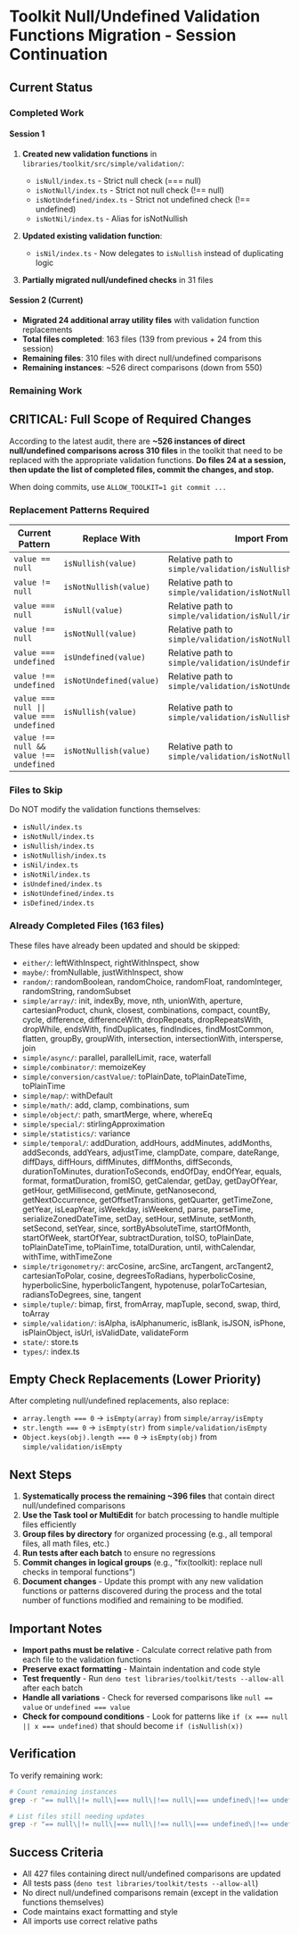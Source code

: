 # Toolkit Null/Undefined Validation Functions Migration - Session Continuation

## Current Status

### Completed Work

#### Session 1
1. **Created new validation functions** in `libraries/toolkit/src/simple/validation/`:
   - `isNull/index.ts` - Strict null check (=== null)
   - `isNotNull/index.ts` - Strict not null check (!== null)
   - `isNotUndefined/index.ts` - Strict not undefined check (!== undefined)
   - `isNotNil/index.ts` - Alias for isNotNullish

2. **Updated existing validation function**:
   - `isNil/index.ts` - Now delegates to `isNullish` instead of duplicating logic

3. **Partially migrated null/undefined checks** in 31 files

#### Session 2 (Current)
- **Migrated 24 additional array utility files** with validation function replacements
- **Total files completed**: 163 files (139 from previous + 24 from this session)
- **Remaining files**: 310 files with direct null/undefined comparisons
- **Remaining instances**: ~526 direct comparisons (down from 550)

### Remaining Work

## CRITICAL: Full Scope of Required Changes

According to the latest audit, there are **~526 instances of direct null/undefined comparisons across 310 files** in the toolkit that need to be replaced with the appropriate validation functions. **Do files 24 at a session, then update the list of completed files, commit the changes, and stop.**

When doing commits, use `ALLOW_TOOLKIT=1 git commit ...`

### Replacement Patterns Required

| Current Pattern | Replace With | Import From |
|----------------|--------------|-------------|
| `value == null` | `isNullish(value)` | Relative path to `simple/validation/isNullish/index.ts` |
| `value != null` | `isNotNullish(value)` | Relative path to `simple/validation/isNotNullish/index.ts` |
| `value === null` | `isNull(value)` | Relative path to `simple/validation/isNull/index.ts` |
| `value !== null` | `isNotNull(value)` | Relative path to `simple/validation/isNotNull/index.ts` |
| `value === undefined` | `isUndefined(value)` | Relative path to `simple/validation/isUndefined/index.ts` |
| `value !== undefined` | `isNotUndefined(value)` | Relative path to `simple/validation/isNotUndefined/index.ts` |
| `value === null \|\| value === undefined` | `isNullish(value)` | Relative path to `simple/validation/isNullish/index.ts` |
| `value !== null && value !== undefined` | `isNotNullish(value)` | Relative path to `simple/validation/isNotNullish/index.ts` |

### Files to Skip
Do NOT modify the validation functions themselves:
- `isNull/index.ts`
- `isNotNull/index.ts`
- `isNullish/index.ts`
- `isNotNullish/index.ts`
- `isNil/index.ts`
- `isNotNil/index.ts`
- `isUndefined/index.ts`
- `isNotUndefined/index.ts`
- `isDefined/index.ts`

### Already Completed Files (163 files)
These files have already been updated and should be skipped:
- `either/`: leftWithInspect, rightWithInspect, show
- `maybe/`: fromNullable, justWithInspect, show
- `random/`: randomBoolean, randomChoice, randomFloat, randomInteger, randomString, randomSubset
- `simple/array/`: init, indexBy, move, nth, unionWith, aperture, cartesianProduct, chunk, closest, combinations, compact, countBy, cycle, difference, differenceWith, dropRepeats, dropRepeatsWith, dropWhile, endsWith, findDuplicates, findIndices, findMostCommon, flatten, groupBy, groupWith, intersection, intersectionWith, intersperse, join
- `simple/async/`: parallel, parallelLimit, race, waterfall
- `simple/combinator/`: memoizeKey
- `simple/conversion/castValue/`: toPlainDate, toPlainDateTime, toPlainTime
- `simple/map/`: withDefault
- `simple/math/`: add, clamp, combinations, sum
- `simple/object/`: path, smartMerge, where, whereEq
- `simple/special/`: stirlingApproximation
- `simple/statistics/`: variance
- `simple/temporal/`: addDuration, addHours, addMinutes, addMonths, addSeconds, addYears, adjustTime, clampDate, compare, dateRange, diffDays, diffHours, diffMinutes, diffMonths, diffSeconds, durationToMinutes, durationToSeconds, endOfDay, endOfYear, equals, format, formatDuration, fromISO, getCalendar, getDay, getDayOfYear, getHour, getMillisecond, getMinute, getNanosecond, getNextOccurrence, getOffsetTransitions, getQuarter, getTimeZone, getYear, isLeapYear, isWeekday, isWeekend, parse, parseTime, serializeZonedDateTime, setDay, setHour, setMinute, setMonth, setSecond, setYear, since, sortByAbsoluteTime, startOfMonth, startOfWeek, startOfYear, subtractDuration, toISO, toPlainDate, toPlainDateTime, toPlainTime, totalDuration, until, withCalendar, withTime, withTimeZone
- `simple/trigonometry/`: arcCosine, arcSine, arcTangent, arcTangent2, cartesianToPolar, cosine, degreesToRadians, hyperbolicCosine, hyperbolicSine, hyperbolicTangent, hypotenuse, polarToCartesian, radiansToDegrees, sine, tangent
- `simple/tuple/`: bimap, first, fromArray, mapTuple, second, swap, third, toArray
- `simple/validation/`: isAlpha, isAlphanumeric, isBlank, isJSON, isPhone, isPlainObject, isUrl, isValidDate, validateForm
- `state/`: store.ts
- `types/`: index.ts

## Empty Check Replacements (Lower Priority)

After completing null/undefined replacements, also replace:
- `array.length === 0` → `isEmpty(array)` from `simple/array/isEmpty`
- `str.length === 0` → `isEmpty(str)` from `simple/validation/isEmpty`
- `Object.keys(obj).length === 0` → `isEmpty(obj)` from `simple/validation/isEmpty`

## Next Steps

1. **Systematically process the remaining ~396 files** that contain direct null/undefined comparisons
2. **Use the Task tool or MultiEdit** for batch processing to handle multiple files efficiently
3. **Group files by directory** for organized processing (e.g., all temporal files, all math files, etc.)
4. **Run tests after each batch** to ensure no regressions
5. **Commit changes in logical groups** (e.g., "fix(toolkit): replace null checks in temporal functions")
6. **Document changes** - Update this prompt with any new validation functions or patterns discovered during the process and the total number of functions modified and remaining to be modified.

## Important Notes

- **Import paths must be relative** - Calculate correct relative path from each file to the validation functions
- **Preserve exact formatting** - Maintain indentation and code style
- **Test frequently** - Run `deno test libraries/toolkit/tests --allow-all` after each batch
- **Handle all variations** - Check for reversed comparisons like `null == value` or `undefined === value`
- **Check for compound conditions** - Look for patterns like `if (x === null || x === undefined)` that should become `if (isNullish(x))`

## Verification

To verify remaining work:
```bash
# Count remaining instances
grep -r "== null\|!= null\|=== null\|!== null\|=== undefined\|!== undefined" libraries/toolkit/src --include="*.ts" --include="*.tsx" | wc -l

# List files still needing updates
grep -r "== null\|!= null\|=== null\|!== null\|=== undefined\|!== undefined" libraries/toolkit/src --include="*.ts" --include="*.tsx" -l | wc -l
```

## Success Criteria

- All 427 files containing direct null/undefined comparisons are updated
- All tests pass (`deno test libraries/toolkit/tests --allow-all`)
- No direct null/undefined comparisons remain (except in the validation functions themselves)
- Code maintains exact formatting and style
- All imports use correct relative paths
